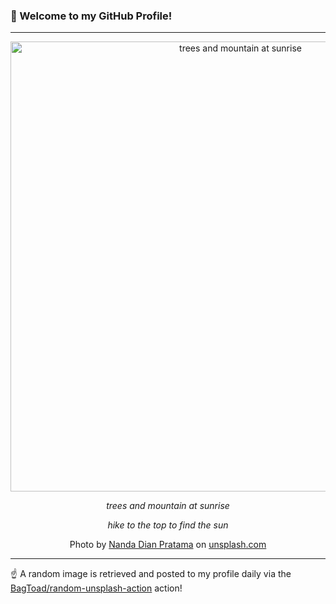 ### 👋 Welcome to my GitHub Profile!

----

<div align="center">
  <img width="720" src="https://images.unsplash.com/photo-1533263947757-5e2a07afe5fe?crop=entropy&cs=tinysrgb&fit=max&fm=jpg&ixid=M3w1NTI0OTR8MHwxfHJhbmRvbXx8fHx8fHx8fDE3MzEyMTkwNjJ8&ixlib=rb-4.0.3&q=80&w=1080" alt="trees and mountain at sunrise">
  
  <em>trees and mountain at sunrise</em>
  
  <em>hike to the top to find the sun</em>
  
  Photo by [Nanda Dian Pratama](null) on [unsplash.com](https://unsplash.com/)
</div>

----

☝️ A random image is retrieved and posted to my profile daily via the [BagToad/random-unsplash-action](https://github.com/BagToad/random-unsplash-action) action!

